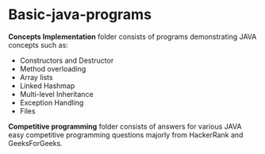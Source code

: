 # Basic-java-programs

**Concepts Implementation** folder consists of programs demonstrating JAVA concepts such as:
+ Constructors and Destructor
+ Method overloading
+ Array lists
+ Linked Hashmap
+ Multi-level Inheritance
+ Exception Handling
+ Files

**Competitive programming** folder consists of answers for various JAVA easy competitive programming questions majorly from HackerRank and GeeksForGeeks.
